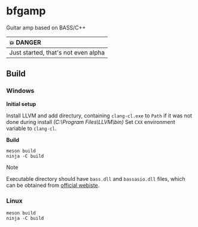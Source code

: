 # bfgamp
Guitar amp based on BASS/C++

| :boom: DANGER                       |
|:------------------------------------|
| Just started, that's not even alpha |

## Build

### Windows
**Initial setup**

Install LLVM and add directury, containing `clang-cl.exe` to `Path` if it was not done during install *(C:\Program Files\LLVM\bin)*
Set `CXX` environment variable to `clang-cl`.

**Build**
```
meson build
ninja -C build
```

> [!NOTE]
> Executable directory should have `bass.dll` and `bassasio.dll` files, which can be obtained from [official webiste](https://www.un4seen.com/).

### Linux
```
meson build
ninja -C build
```

